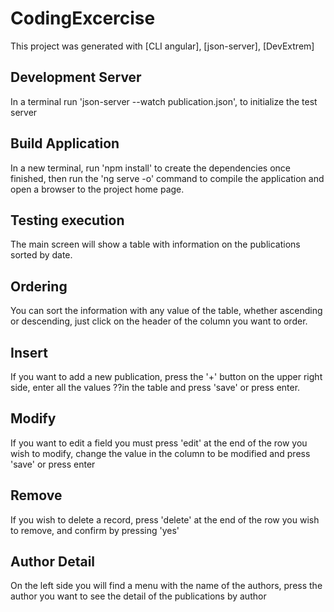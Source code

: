 # CodingExcercise

This project was generated with [CLI angular], [json-server], [DevExtrem]

## Development Server

In a terminal run 'json-server --watch publication.json', to initialize the test server


## Build Application

In a new terminal, run 'npm install' to create the dependencies once finished, then run the 'ng serve -o' command to compile the application and open a browser to the project home page.

## Testing execution

The main screen will show a table with information on the publications sorted by date.

## Ordering

You can sort the information with any value of the table, whether ascending or descending, just click on the header of the column you want to order.

## Insert

If you want to add a new publication, press the '+' button on the upper right side, enter all the values ??in the table and press 'save' or press enter.

## Modify

If you want to edit a field you must press 'edit' at the end of the row you wish to modify, change the value in the column to be modified and press 'save' or press enter

## Remove

If you wish to delete a record, press 'delete' at the end of the row you wish to remove, and confirm by pressing 'yes'

## Author Detail

On the left side you will find a menu with the name of the authors, press the author you want to see the detail of the publications by author
